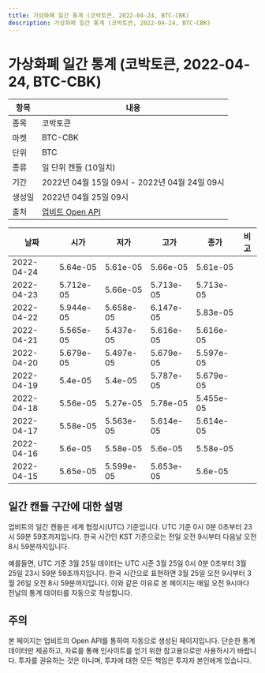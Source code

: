 ```yaml
---
title: 가상화폐 일간 통계 (코박토큰, 2022-04-24, BTC-CBK)
description: 가상화폐 일간 통계 (코박토큰, 2022-04-24, BTC-CBK)
---
```



가상화폐 일간 통계 (코박토큰, 2022-04-24, BTC-CBK)
===

|항목|내용|
|--|--|
|종목|코박토큰|
|마켓|BTC-CBK|
|단위|BTC|
|종류|일 단위 캔들 (10일치)|
|기간|2022년 04월 15일 09시 - 2022년 04월 24일 09시|
|생성일|2022년 04월 25일 09시|
|출처|[업비트 Open API](https://docs.upbit.com)|


|날짜|시가|저가|고가|종가|비고|
|--|--|--|--|--|--|
|2022-04-24|5.64e-05|5.61e-05|5.66e-05|5.61e-05|    |
|2022-04-23|5.712e-05|5.66e-05|5.713e-05|5.713e-05|    |
|2022-04-22|5.944e-05|5.658e-05|6.147e-05|5.83e-05|    |
|2022-04-21|5.565e-05|5.437e-05|5.616e-05|5.616e-05|    |
|2022-04-20|5.679e-05|5.497e-05|5.679e-05|5.597e-05|    |
|2022-04-19|5.4e-05|5.4e-05|5.787e-05|5.679e-05|    |
|2022-04-18|5.56e-05|5.27e-05|5.78e-05|5.455e-05|    |
|2022-04-17|5.58e-05|5.563e-05|5.614e-05|5.614e-05|    |
|2022-04-16|5.6e-05|5.58e-05|5.6e-05|5.58e-05|    |
|2022-04-15|5.65e-05|5.599e-05|5.653e-05|5.6e-05|    |


일간 캔들 구간에 대한 설명
---


업비트의 일간 캔들은 세계 협정시(UTC) 기준입니다. 
UTC 기준 0시 0분 0초부터 23시 59분 59초까지입니다. 
한국 시간인 KST 기준으로는 전일 오전 9시부터 다음날 오전 8시 59분까지입니다. 


예를들면, UTC 기준 3월 25일 데이터는 UTC 시준 3월 25일 0시 0분 0초부터 3월 25일 23시 59분 59초까지입니다. 
한국 시간으로 표현하면 3월 25일 오전 9시부터 3월 26일 오전 8시 59분까지입니다. 
이와 같은 이유로 본 페이지는 매일 오전 9시마다 전날의 통계 데이터를 자동으로 작성합니다. 


주의
---


본 페이지는 업비트의 Open API를 통하여 자동으로 생성된 페이지입니다. 
단순한 통계 데이터만 제공하고, 자료를 통해 인사이트를 얻기 위한 참고용으로만 사용하시기 바랍니다. 
투자를 권유하는 것은 아니며, 투자에 대한 모든 책임은 투자자 본인에게 있습니다. 
